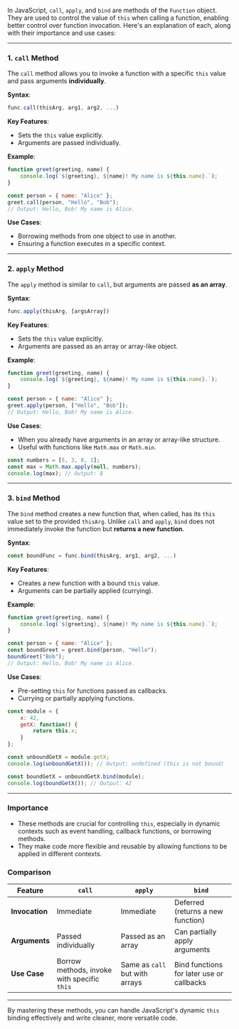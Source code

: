 In JavaScript, `call`, `apply`, and `bind` are methods of the `Function` object. They are used to control the value of `this` when calling a function, enabling better control over function invocation. Here's an explanation of each, along with their importance and use cases:

---

### **1. `call` Method**
The `call` method allows you to invoke a function with a specific `this` value and pass arguments **individually**.

**Syntax**:
```javascript
func.call(thisArg, arg1, arg2, ...)
```

**Key Features**:
- Sets the `this` value explicitly.
- Arguments are passed individually.

**Example**:
```javascript
function greet(greeting, name) {
    console.log(`${greeting}, ${name}! My name is ${this.name}.`);
}

const person = { name: "Alice" };
greet.call(person, "Hello", "Bob"); 
// Output: Hello, Bob! My name is Alice.
```

**Use Cases**:
- Borrowing methods from one object to use in another.
- Ensuring a function executes in a specific context.

---

### **2. `apply` Method**
The `apply` method is similar to `call`, but arguments are passed **as an array**.

**Syntax**:
```javascript
func.apply(thisArg, [argsArray])
```

**Key Features**:
- Sets the `this` value explicitly.
- Arguments are passed as an array or array-like object.

**Example**:
```javascript
function greet(greeting, name) {
    console.log(`${greeting}, ${name}! My name is ${this.name}.`);
}

const person = { name: "Alice" };
greet.apply(person, ["Hello", "Bob"]); 
// Output: Hello, Bob! My name is Alice.
```

**Use Cases**:
- When you already have arguments in an array or array-like structure.
- Useful with functions like `Math.max` or `Math.min`.

```javascript
const numbers = [5, 3, 8, 1];
const max = Math.max.apply(null, numbers);
console.log(max); // Output: 8
```

---

### **3. `bind` Method**
The `bind` method creates a new function that, when called, has its `this` value set to the provided `thisArg`. Unlike `call` and `apply`, `bind` does not immediately invoke the function but **returns a new function**.

**Syntax**:
```javascript
const boundFunc = func.bind(thisArg, arg1, arg2, ...)
```

**Key Features**:
- Creates a new function with a bound `this` value.
- Arguments can be partially applied (currying).

**Example**:
```javascript
function greet(greeting, name) {
    console.log(`${greeting}, ${name}! My name is ${this.name}.`);
}

const person = { name: "Alice" };
const boundGreet = greet.bind(person, "Hello");
boundGreet("Bob"); 
// Output: Hello, Bob! My name is Alice.
```

**Use Cases**:
- Pre-setting `this` for functions passed as callbacks.
- Currying or partially applying functions.

```javascript
const module = {
    x: 42,
    getX: function() {
        return this.x;
    }
};

const unboundGetX = module.getX;
console.log(unboundGetX()); // Output: undefined (this is not bound)

const boundGetX = unboundGetX.bind(module);
console.log(boundGetX()); // Output: 42
```

---

### **Importance**
- These methods are crucial for controlling `this`, especially in dynamic contexts such as event handling, callback functions, or borrowing methods.
- They make code more flexible and reusable by allowing functions to be applied in different contexts.

### **Comparison**
| Feature     | `call`              | `apply`             | `bind`                |
|-------------|---------------------|---------------------|-----------------------|
| **Invocation** | Immediate          | Immediate          | Deferred (returns a new function) |
| **Arguments**  | Passed individually | Passed as an array  | Can partially apply arguments |
| **Use Case**   | Borrow methods, invoke with specific `this` | Same as `call` but with arrays | Bind functions for later use or callbacks |

---

By mastering these methods, you can handle JavaScript's dynamic `this` binding effectively and write cleaner, more versatile code.